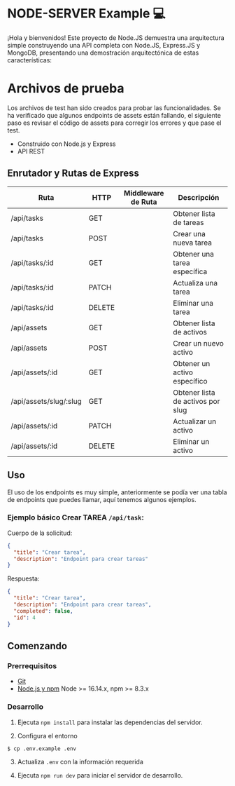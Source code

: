 # NODE-SERVER Example 💻

¡Hola y bienvenidos! Este proyecto de Node.JS demuestra una arquitectura simple construyendo una API completa con Node.JS, Express.JS y MongoDB, presentando una demostración arquitectónica de estas características:

# Archivos de prueba

Los archivos de test han sido creados para probar las funcionalidades. Se ha verificado que algunos endpoints de assets están fallando, el siguiente paso es revisar el código de assets para corregir los errores y que pase el test. 

- Construido con Node.js y Express
- API REST

## Enrutador y Rutas de Express

| Ruta                    | HTTP       | Middleware de Ruta | Descripción                          |
| ------------------------| -----------| ------------------ | ------------------------------------ |
| /api/tasks              | GET        |                    | Obtener lista de tareas              |
| /api/tasks              | POST       |                    | Crear una nueva tarea                |
| /api/tasks/:id          | GET        |                    | Obtener una tarea específica         |
| /api/tasks/:id          | PATCH      |                    | Actualiza una tarea                  |
| /api/tasks/:id          | DELETE     |                    | Eliminar una tarea                   |
| /api/assets             | GET        |                    | Obtener lista de activos             |
| /api/assets             | POST       |                    | Crear un nuevo activo                |
| /api/assets/:id         | GET        |                    | Obtener un activo específico         |
| /api/assets/slug/:slug  | GET        |                    | Obtener lista de activos por slug    |
| /api/assets/:id         | PATCH      |                    | Actualizar un activo                 |
| /api/assets/:id         | DELETE     |                    | Eliminar un activo                   |


## Uso
El uso de los endpoints es muy simple, anteriormente se podía ver una tabla de endpoints que puedes llamar, aquí tenemos algunos ejemplos.

### Ejemplo básico **Crear TAREA** `/api/task`:

Cuerpo de la solicitud:
```json
{
  "title": "Crear tarea",
  "description": "Endpoint para crear tareas"
}
```

Respuesta:
```json
{
  "title": "Crear tarea",
  "description": "Endpoint para crear tareas",
  "completed": false,
  "id": 4
}
```

## Comenzando

### Prerrequisitos

- [Git](https://git-scm.com/)
- [Node.js y npm](nodejs.org) Node >= 16.14.x, npm >= 8.3.x

### Desarrollo

1. Ejecuta `npm install` para instalar las dependencias del servidor.

2. Configura el entorno
```shell
$ cp .env.example .env
```

3. Actualiza `.env` con la información requerida

4. Ejecuta `npm run dev` para iniciar el servidor de desarrollo.


